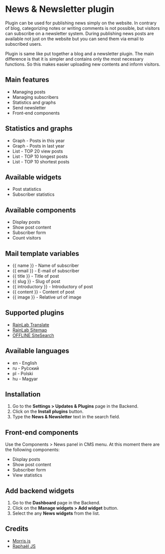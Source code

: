 # News & Newsletter plugin
Plugin can be used for publishing news simply on the website. In contrary of blog, categorizing notes or writing comments is not possible, but visitors can subscribe on a newsletter system. During publishing news posts are available not just on the website but you can send them via email to subscribed users.

Plugin is same like put together a blog and a newsletter plugin. The main difference is that it is simpler and contains only the most necessary functions. So this makes easier uploading new contents and inform visitors.

## Main features
* Managing posts
* Managing subscribers
* Statistics and graphs
* Send newsletter
* Front-end components

## Statistics and graphs
* Graph - Posts in this year
* Graph - Posts in last year
* List - TOP 20 view posts
* List - TOP 10 longest posts
* List - TOP 10 shortest posts

## Available widgets
* Post statistics
* Subscriber statistics

## Available components
* Display posts
* Show post content
* Subscriber form
* Count visitors

## Mail template variables
* {{ name }} - Name of subscriber
* {{ email }} - E-mail of subscriber
* {{ title }} - Title of post
* {{ slug }} - Slug of post
* {{ introductory }} - Introductory of post
* {{ content }} - Content of post
* {{ image }} - Relative url of image

## Supported plugins
* [RainLab Translate](http://octobercms.com/plugin/rainlab-translate)
* [RainLab Sitemap](http://octobercms.com/plugin/rainlab-sitemap)
* [OFFLINE SiteSearch](http://octobercms.com/plugin/offline-sitesearch)

## Available languages
* en - English
* ru - Pу́сский
* pl - Polski
* hu - Magyar

## Installation
1. Go to the __Settings > Updates & Plugins__ page in the Backend.
1. Click on the __Install plugins__ button.
1. Type the __News & Newsletter__ text in the search field.

## Front-end components
Use the Components > News panel in CMS menu. At this moment there are the following components:
* Display posts
* Show post content
* Subscriber form
* View statistics

## Add backend widgets
1. Go to the __Dashboard__ page in the Backend.
1. Click on the __Manage widgets > Add widget__ button.
1. Select the any __News widgets__ from the list.

## Credits
* [Morris.js](http://morrisjs.github.io/morris.js)
* [Raphaël JS](http://dmitrybaranovskiy.github.io/raphael)
